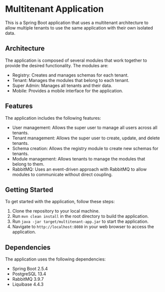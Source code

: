 # Multitenant Application

This is a Spring Boot application that uses a multitenant architecture to allow multiple tenants to use the same application with their own isolated data.

## Architecture
The application is composed of several modules that work together to provide the desired functionality. The modules are:

- Registry: Creates and manages schemas for each tenant.
- Tenant: Manages the modules that belong to each tenant.
- Super Admin: Manages all tenants and their data.
- Mobile: Provides a mobile interface for the application.

## Features
The application includes the following features:

- User management: Allows the super user to manage all users across all tenants.
- Tenant management: Allows the super user to create, update, and delete tenants.
- Schema creation: Allows the registry module to create new schemas for tenants.
- Module management: Allows tenants to manage the modules that belong to them.
- RabbitMQ: Uses an event-driven approach with RabbitMQ to allow modules to communicate without direct coupling.

## Getting Started
To get started with the application, follow these steps:

1. Clone the repository to your local machine.
2. Run `mvn clean install` in the root directory to build the application.
3. Run `java -jar target/multitenant-app.jar` to start the application.
4. Navigate to `http://localhost:8080` in your web browser to access the application.

## Dependencies
The application uses the following dependencies:

- Spring Boot 2.5.4
- PostgreSQL 13.4
- RabbitMQ 3.9.7
- Liquibase 4.4.3
  
